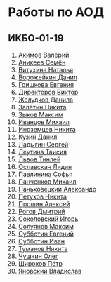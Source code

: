 # Работы по АОД
## ИКБО-01-19
1. [Акимов Валерий](https://github.com/akimovve/dpa-labs.git)
2. [Аникеев Семён]()
3. [Витухина Наталья]()
4. [Ворожейкин Данил]()
5. [Гришкова Евгения]()
6. [Директоров Виктор]()
7. [Желудков Данила]()
8. [Залётин Никита]()
9. [Зыков Максим]()
10. [Иванцов Михаил]()
11. [Иноземцев Никита]()
12. [Кузин Данил]()
13. [Ладыгин Сергей]()
14. [Леутина Таисия]()
15. [Львов Тинлей]()
16. [Ославская Лидия]()
17. [Павлинина Софья]()
18. [Панченков Михаил]()
19. [Паньковецкий Александр]()
20. [Петухов Никита]()
21. [Прошин Алексей]()
22. [Рогов Дмитрий]()
23. [Соколовский Игорь]()
24. [Солуянов Максим]()
25. [Субботин Евгений]()
26. [Субботин Иван]()
27. [Туманов Никита]()
28. [Чушкин Олег]()
29. [Широков Пётр]()
30. [Яновский Владислав]()